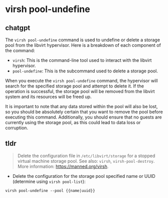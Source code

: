 # virsh pool-undefine 
## chatgpt 
The `virsh pool-undefine` command is used to undefine or delete a storage pool from the libvirt hypervisor. Here is a breakdown of each component of the command:

- `virsh`: This is the command-line tool used to interact with the libvirt hypervisor.
- `pool-undefine`: This is the subcommand used to delete a storage pool.

When you execute the `virsh pool-undefine` command, the hypervisor will search for the specified storage pool and attempt to delete it. If the operation is successful, the storage pool will be removed from the libvirt system and its resources will be freed up.

It is important to note that any data stored within the pool will also be lost, so you should be absolutely certain that you want to remove the pool before executing this command. Additionally, you should ensure that no guests are currently using the storage pool, as this could lead to data loss or corruption. 

## tldr 
 
> Delete the configuration file in `/etc/libvirt/storage` for a stopped virtual machine storage pool.
> See also: `virsh`, `virsh-pool-destroy`.
> More information: <https://manned.org/virsh>.

- Delete the configuration for the storage pool specified name or UUID (determine using `virsh pool-list`):

`virsh pool-undefine --pool {{name|uuid}}`
